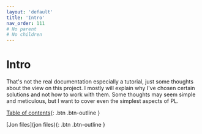 ```yaml
---
layout: 'default'
title: 'Intro'
nav_order: 111
# No parent
# No children
---
```


# Intro

That's not the real documentation especially a tutorial, just some thoughts about the view on this project. I mostly
will explain why I've chosen certain solutions and not how to work with them. Some thoughts may seem simple and
meticulous, but I want to cover even the simplest aspects of PL.

[Table of contents](index.md){: .btn .btn-outline }
    
[Jon files](jon files){: .btn .btn-outline }
    